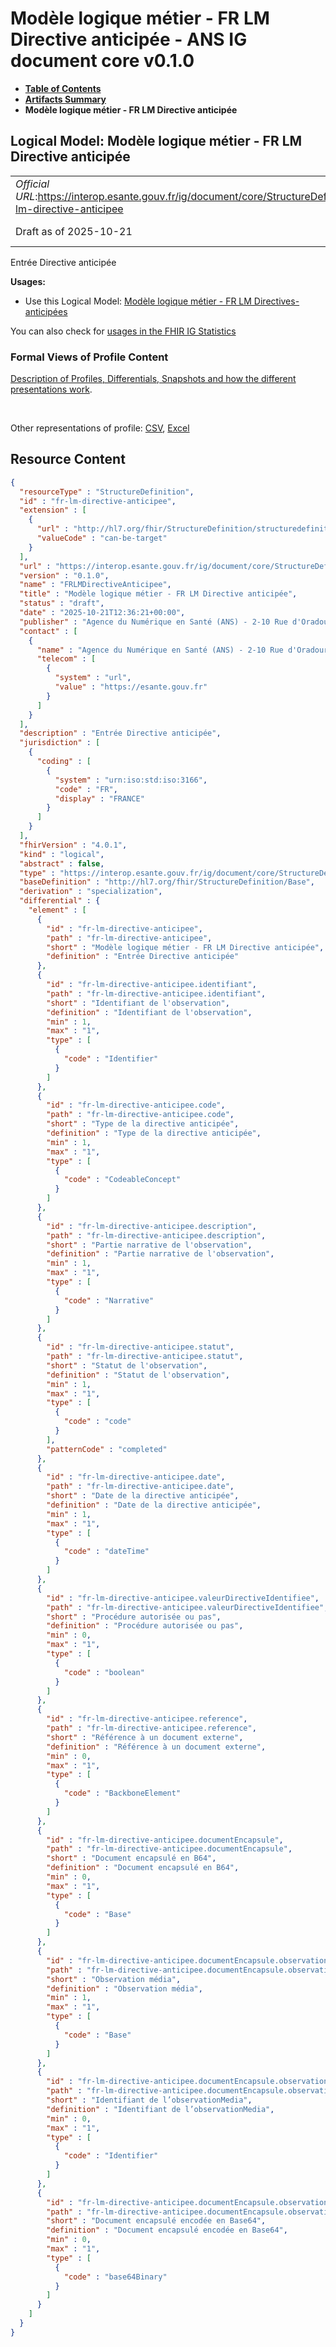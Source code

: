# Modèle logique métier - FR LM Directive anticipée - ANS IG document core v0.1.0

* [**Table of Contents**](toc.md)
* [**Artifacts Summary**](artifacts.md)
* **Modèle logique métier - FR LM Directive anticipée**

## Logical Model: Modèle logique métier - FR LM Directive anticipée 

| | |
| :--- | :--- |
| *Official URL*:https://interop.esante.gouv.fr/ig/document/core/StructureDefinition/fr-lm-directive-anticipee | *Version*:0.1.0 |
| Draft as of 2025-10-21 | *Computable Name*:FRLMDirectiveAnticipee |

 
Entrée Directive anticipée 

**Usages:**

* Use this Logical Model: [Modèle logique métier - FR LM Directives-anticipées](StructureDefinition-fr-lm-directives-anticipees.md)

You can also check for [usages in the FHIR IG Statistics](https://packages2.fhir.org/xig/ans.document.fr.core|current/StructureDefinition/fr-lm-directive-anticipee)

### Formal Views of Profile Content

 [Description of Profiles, Differentials, Snapshots and how the different presentations work](http://build.fhir.org/ig/FHIR/ig-guidance/readingIgs.html#structure-definitions). 

 

Other representations of profile: [CSV](StructureDefinition-fr-lm-directive-anticipee.csv), [Excel](StructureDefinition-fr-lm-directive-anticipee.xlsx) 



## Resource Content

```json
{
  "resourceType" : "StructureDefinition",
  "id" : "fr-lm-directive-anticipee",
  "extension" : [
    {
      "url" : "http://hl7.org/fhir/StructureDefinition/structuredefinition-type-characteristics",
      "valueCode" : "can-be-target"
    }
  ],
  "url" : "https://interop.esante.gouv.fr/ig/document/core/StructureDefinition/fr-lm-directive-anticipee",
  "version" : "0.1.0",
  "name" : "FRLMDirectiveAnticipee",
  "title" : "Modèle logique métier - FR LM Directive anticipée",
  "status" : "draft",
  "date" : "2025-10-21T12:36:21+00:00",
  "publisher" : "Agence du Numérique en Santé (ANS) - 2-10 Rue d'Oradour-sur-Glane, 75015 Paris",
  "contact" : [
    {
      "name" : "Agence du Numérique en Santé (ANS) - 2-10 Rue d'Oradour-sur-Glane, 75015 Paris",
      "telecom" : [
        {
          "system" : "url",
          "value" : "https://esante.gouv.fr"
        }
      ]
    }
  ],
  "description" : "Entrée Directive anticipée",
  "jurisdiction" : [
    {
      "coding" : [
        {
          "system" : "urn:iso:std:iso:3166",
          "code" : "FR",
          "display" : "FRANCE"
        }
      ]
    }
  ],
  "fhirVersion" : "4.0.1",
  "kind" : "logical",
  "abstract" : false,
  "type" : "https://interop.esante.gouv.fr/ig/document/core/StructureDefinition/fr-lm-directive-anticipee",
  "baseDefinition" : "http://hl7.org/fhir/StructureDefinition/Base",
  "derivation" : "specialization",
  "differential" : {
    "element" : [
      {
        "id" : "fr-lm-directive-anticipee",
        "path" : "fr-lm-directive-anticipee",
        "short" : "Modèle logique métier - FR LM Directive anticipée",
        "definition" : "Entrée Directive anticipée"
      },
      {
        "id" : "fr-lm-directive-anticipee.identifiant",
        "path" : "fr-lm-directive-anticipee.identifiant",
        "short" : "Identifiant de l'observation",
        "definition" : "Identifiant de l'observation",
        "min" : 1,
        "max" : "1",
        "type" : [
          {
            "code" : "Identifier"
          }
        ]
      },
      {
        "id" : "fr-lm-directive-anticipee.code",
        "path" : "fr-lm-directive-anticipee.code",
        "short" : "Type de la directive anticipée",
        "definition" : "Type de la directive anticipée",
        "min" : 1,
        "max" : "1",
        "type" : [
          {
            "code" : "CodeableConcept"
          }
        ]
      },
      {
        "id" : "fr-lm-directive-anticipee.description",
        "path" : "fr-lm-directive-anticipee.description",
        "short" : "Partie narrative de l'observation",
        "definition" : "Partie narrative de l'observation",
        "min" : 1,
        "max" : "1",
        "type" : [
          {
            "code" : "Narrative"
          }
        ]
      },
      {
        "id" : "fr-lm-directive-anticipee.statut",
        "path" : "fr-lm-directive-anticipee.statut",
        "short" : "Statut de l'observation",
        "definition" : "Statut de l'observation",
        "min" : 1,
        "max" : "1",
        "type" : [
          {
            "code" : "code"
          }
        ],
        "patternCode" : "completed"
      },
      {
        "id" : "fr-lm-directive-anticipee.date",
        "path" : "fr-lm-directive-anticipee.date",
        "short" : "Date de la directive anticipée",
        "definition" : "Date de la directive anticipée",
        "min" : 1,
        "max" : "1",
        "type" : [
          {
            "code" : "dateTime"
          }
        ]
      },
      {
        "id" : "fr-lm-directive-anticipee.valeurDirectiveIdentifiee",
        "path" : "fr-lm-directive-anticipee.valeurDirectiveIdentifiee",
        "short" : "Procédure autorisée ou pas",
        "definition" : "Procédure autorisée ou pas",
        "min" : 0,
        "max" : "1",
        "type" : [
          {
            "code" : "boolean"
          }
        ]
      },
      {
        "id" : "fr-lm-directive-anticipee.reference",
        "path" : "fr-lm-directive-anticipee.reference",
        "short" : "Référence à un document externe",
        "definition" : "Référence à un document externe",
        "min" : 0,
        "max" : "1",
        "type" : [
          {
            "code" : "BackboneElement"
          }
        ]
      },
      {
        "id" : "fr-lm-directive-anticipee.documentEncapsule",
        "path" : "fr-lm-directive-anticipee.documentEncapsule",
        "short" : "Document encapsulé en B64",
        "definition" : "Document encapsulé en B64",
        "min" : 0,
        "max" : "1",
        "type" : [
          {
            "code" : "Base"
          }
        ]
      },
      {
        "id" : "fr-lm-directive-anticipee.documentEncapsule.observationMedia",
        "path" : "fr-lm-directive-anticipee.documentEncapsule.observationMedia",
        "short" : "Observation média",
        "definition" : "Observation média",
        "min" : 1,
        "max" : "1",
        "type" : [
          {
            "code" : "Base"
          }
        ]
      },
      {
        "id" : "fr-lm-directive-anticipee.documentEncapsule.observationMedia.identifiant",
        "path" : "fr-lm-directive-anticipee.documentEncapsule.observationMedia.identifiant",
        "short" : "Identifiant de l’observationMedia",
        "definition" : "Identifiant de l’observationMedia",
        "min" : 0,
        "max" : "1",
        "type" : [
          {
            "code" : "Identifier"
          }
        ]
      },
      {
        "id" : "fr-lm-directive-anticipee.documentEncapsule.observationMedia.documentEncapsuleEncode",
        "path" : "fr-lm-directive-anticipee.documentEncapsule.observationMedia.documentEncapsuleEncode",
        "short" : "Document encapsulé encodée en Base64",
        "definition" : "Document encapsulé encodée en Base64",
        "min" : 0,
        "max" : "1",
        "type" : [
          {
            "code" : "base64Binary"
          }
        ]
      }
    ]
  }
}

```
